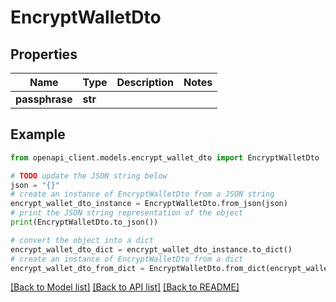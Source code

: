 # EncryptWalletDto


## Properties

Name | Type | Description | Notes
------------ | ------------- | ------------- | -------------
**passphrase** | **str** |  | 

## Example

```python
from openapi_client.models.encrypt_wallet_dto import EncryptWalletDto

# TODO update the JSON string below
json = "{}"
# create an instance of EncryptWalletDto from a JSON string
encrypt_wallet_dto_instance = EncryptWalletDto.from_json(json)
# print the JSON string representation of the object
print(EncryptWalletDto.to_json())

# convert the object into a dict
encrypt_wallet_dto_dict = encrypt_wallet_dto_instance.to_dict()
# create an instance of EncryptWalletDto from a dict
encrypt_wallet_dto_from_dict = EncryptWalletDto.from_dict(encrypt_wallet_dto_dict)
```
[[Back to Model list]](../README.md#documentation-for-models) [[Back to API list]](../README.md#documentation-for-api-endpoints) [[Back to README]](../README.md)


